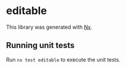 # editable

This library was generated with [Nx](https://nx.dev).

## Running unit tests

Run `nx test editable` to execute the unit tests.
